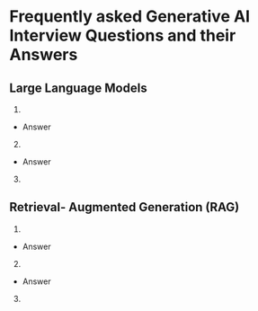 # Frequently asked Generative AI Interview Questions and their Answers

## Large Language Models
1. 
- Answer


  
2. 
- Answer

3.


## Retrieval- Augmented Generation (RAG)
1. 
- Answer


  
2. 
- Answer

3.
